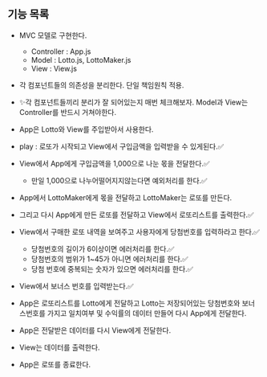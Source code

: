## 기능 목록

- MVC 모델로 구현한다.

  - Controller : App.js
  - Model : Lotto.js, LottoMaker.js
  - View : View.js

- 각 컴포넌트들의 의존성을 분리한다. 단일 책임원칙 적용.
- ✨각 컴포넌트들끼리 분리가 잘 되어있는지 매번 체크해보자. Model과 View는 Controller를 반드시 거쳐야한다.
- App은 Lotto와 View를 주입받아서 사용한다.
- play : 로또가 시작되고 View에서 구입금액을 입력받을 수 있게된다.✅
- View에서 App에게 구입금액을 1,000으로 나눈 몫을 전달한다.✅
  - 만일 1,000으로 나누어떨어지지않는다면 예외처리를 한다.✅
- App에서 LottoMaker에게 몫을 전달하고 LottoMaker는 로또를 만든다.
- 그리고 다시 App에게 만든 로또를 전달하고 View에서 로또리스트를 출력한다.✅
- View에서 구매한 로또 내역을 보여주고 사용자에게 당첨번호를 입력하라고 한다.✅
  - 당첨번호의 길이가 6이상이면 에러처리를 한다.✅
  - 당첨번호의 범위가 1~45가 아니면 에러처리를 한다.✅
  - 당첨 번호에 중복되는 숫자가 있으면 에러처리를 한다.✅
- View에서 보너스 번호를 입력받는다.✅
- App은 로또리스트를 Lotto에게 전달하고 Lotto는 저장되어있는 당첨번호와 보너스번호를 가지고 일치여부 및 수익률의 데이터 만들어 다시 App에게 전달한다.
- App은 전달받은 데이터를 다시 View에게 전달한다.
- View는 데이터를 출력한다.
- App은 로또를 종료한다.
